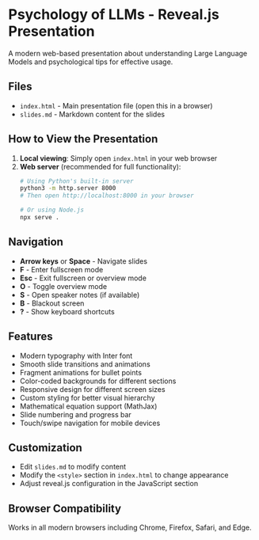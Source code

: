 # Psychology of LLMs - Reveal.js Presentation

A modern web-based presentation about understanding Large Language Models and psychological tips for effective usage.

## Files

- `index.html` - Main presentation file (open this in a browser)
- `slides.md` - Markdown content for the slides

## How to View the Presentation

1. **Local viewing**: Simply open `index.html` in your web browser
2. **Web server** (recommended for full functionality):
   ```bash
   # Using Python's built-in server
   python3 -m http.server 8000
   # Then open http://localhost:8000 in your browser
   
   # Or using Node.js
   npx serve .
   ```

## Navigation

- **Arrow keys** or **Space** - Navigate slides
- **F** - Enter fullscreen mode
- **Esc** - Exit fullscreen or overview mode
- **O** - Toggle overview mode
- **S** - Open speaker notes (if available)
- **B** - Blackout screen
- **?** - Show keyboard shortcuts

## Features

- Modern typography with Inter font
- Smooth slide transitions and animations
- Fragment animations for bullet points
- Color-coded backgrounds for different sections
- Responsive design for different screen sizes
- Custom styling for better visual hierarchy
- Mathematical equation support (MathJax)
- Slide numbering and progress bar
- Touch/swipe navigation for mobile devices

## Customization

- Edit `slides.md` to modify content
- Modify the `<style>` section in `index.html` to change appearance
- Adjust reveal.js configuration in the JavaScript section

## Browser Compatibility

Works in all modern browsers including Chrome, Firefox, Safari, and Edge.